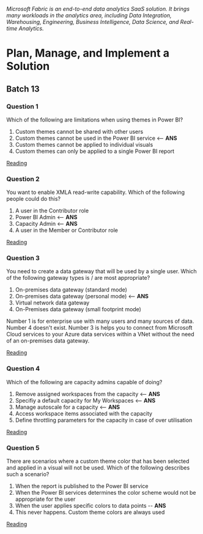 _Microsoft Fabric is an end-to-end data analytics SaaS solution. It brings many workloads in the analytics area, including Data Integration, Warehousing, Engineering, Business Intelligence, Data Science, and Real-time Analytics._

# Plan, Manage, and Implement a Solution

## Batch 13

### Question 1

Which of the following are limitations when using themes in Power BI?

1. Custom themes cannot be shared with other users
2. Custom themes cannot be used in the Power BI service <-- **ANS**
3. Custom themes cannot be applied to individual visuals
4. Custom themes can only be applied to a single Power BI report

[Reading](https://learn.microsoft.com/en-us/power-bi/create-reports/desktop-report-themes)

### Question 2

You want to enable XMLA read-write capability. Which of the following people could do this?

1. A user in the Contributor role
2. Power BI Admin  <-- **ANS**
3. Capacity Admin  <-- **ANS**
4. A user in the Member or Contributor role

[Reading](https://learn.microsoft.com/en-us/power-bi/enterprise/service-premium-connect-tools)

### Question 3

You need to create a data gateway that will be used by a single user. Which of the following gateway types is / are most appropriate?

1. On-premises data gateway (standard mode)
2. On-premises data gateway (personal mode) <-- **ANS**
3. Virtual network data gateway
4. On-Premises data gateway (small footprint mode)

Number 1 is for enterprise use with many users and many sources of data. Number 4 doesn't exist. Number 3 is helps you to connect from Microsoft Cloud services to your Azure data services within a VNet without the need of an on-premises data gateway.

[Reading](https://learn.microsoft.com/en-us/power-bi/guidance/fabric-adoption-roadmap-system-oversight)

### Question 4

Which of the following are capacity admins capable of doing?

1. Remove assigned workspaces from the capacity <-- **ANS**
2. Specifiy a default capacity for My Workspaces <-- **ANS**
3. Manage autoscale for a capacity <-- **ANS**
4. Access workspace items associated with the capacity
5. Define throttling parameters for the capacity in case of over utilisation

[Reading](https://learn.microsoft.com/en-us/power-bi/enterprise/service-premium-capacity-manage)

### Question 5

There are scenarios where a custom theme color that has been selected and applied in a visual will not be used. Which of the following describes such a scenario?

1. When the report is published to the Power BI service
2. When the Power BI services determines the color scheme would not be appropriate for the user
3. When the user applies specific colors to data points -- **ANS**
4. This never happens. Custom theme colors are always used

[Reading](https://learn.microsoft.com/en-us/power-bi/create-reports/desktop-report-themes)
